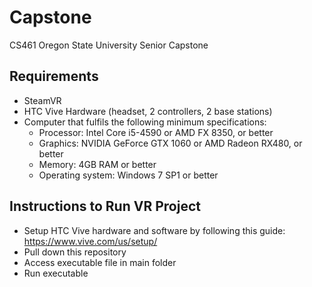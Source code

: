 # Capstone
CS461 Oregon State University Senior Capstone

## Requirements
- SteamVR
- HTC Vive Hardware (headset, 2 controllers, 2 base stations)
- Computer that fulfils the following minimum specifications:
  - Processor: Intel Core i5-4590 or AMD FX 8350, or better
  - Graphics: NVIDIA GeForce GTX 1060 or AMD Radeon RX480, or better
  - Memory: 4GB RAM or better
  - Operating system: Windows 7 SP1 or better

## Instructions to Run VR Project
- Setup HTC Vive hardware and software by following this guide: https://www.vive.com/us/setup/
- Pull down this repository
- Access executable file in main folder
- Run executable


